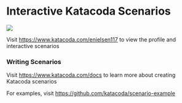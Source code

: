# Interactive Katacoda Scenarios

[![](http://shields.katacoda.com/katacoda/enielsen117/count.svg)](https://www.katacoda.com/enielsen117 "Get your profile on Katacoda.com")

Visit https://www.katacoda.com/enielsen117 to view the profile and interactive scenarios

### Writing Scenarios
Visit https://www.katacoda.com/docs to learn more about creating Katacoda scenarios

For examples, visit https://github.com/katacoda/scenario-example
